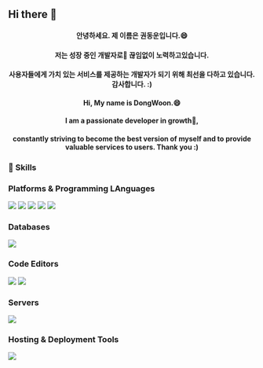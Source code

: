## Hi there 👋
<h4 align="center"> 안녕하세요. 제 이름은 권동운입니다.😄  </h4>
<h4 align="center"> 저는 성장 중인 개발자로🌱 끊임없이 노력하고있습니다.</h4>
<h4 align="center"> 사용자들에게 가치 있는 서비스를 제공하는 개발자가 되기 위해 최선을 다하고 있습니다. 감사합니다. :) </h4>
<h4 align="center"> Hi, My name is DongWoon.😄 </h4>
<h4 align="center"> I am a passionate developer in growth🌱,</h4>
<h4 align="center">constantly striving to become the best version of myself and to provide valuable services to users. Thank you :)</h4>

<!--
**KwonDongWoon/KwonDongWoon** is a ✨ _special_ ✨ repository because its `README.md` (this file) appears on your GitHub profile.

Here are some ideas to get you started:

- 🔭 I’m currently working on ...
- 🌱 I’m currently learning ...
- 👯 I’m looking to collaborate on ...
- 🤔 I’m looking for help with ...
- 💬 Ask me about ...
- 📫 How to reach me: ...
- 😄 Pronouns: ...
- ⚡ Fun fact: ...
-->

### 💪 Skills

### Platforms & Programming LAnguages
<p>
  <img src="https://img.shields.io/badge/Java-007396?style=flat-square&logo=Java&logoColor=white"/>
  <img src="https://img.shields.io/badge/TypeScript-3178C6?style=flat-square&logo=TypeScript&logoColor=white"/>
  <img src="https://img.shields.io/badge/JavaScript-F7DF1E?style=flat-square&logo=javascript&logoColor=black"/>
  <img src="https://img.shields.io/badge/Node.js-339933?style=for-the-badge&logo=Node.js&logoColor=white">
  <img src="https://img.shields.io/badge/Vue.js-4FC08D?style=flat-square&logo=Vue.js&logoColor=white"/>
</p>

### Databases
<p>
  <img src="https://img.shields.io/badge/MySQL-4479A1?style=for-the-badge&logo=MySQL&logoColor=white">
</p>

### Code Editors
<p>
  <img src="https://img.shields.io/badge/Atom-66595C?style=flat-square&logo=Atom&logoColor=white"/>
  <img src="https://img.shields.io/badge/Visual Studio Code-007ACC?style=flat-square&logo=Visual Studio Code&logoColor=white"/>
</p>

### Servers
<p>
  <img src="https://img.shields.io/badge/Apache Tomcat-F8DC75?style=flat-square&logo=apachetomcat&logoColor=black"/>
</p>

### Hosting & Deployment Tools
<p>
  <img src="https://img.shields.io/badge/Netlify-00C7B7?style=for-the-badge&logo=netlify&logoColor=white">
</p>

